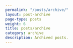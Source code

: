 ```yaml
---
permalink: "/posts/archive/"
layout: post-archive
page-type: posts
weight: 6
title: posts/archive
category: archive
description: Archived posts.
---
```

